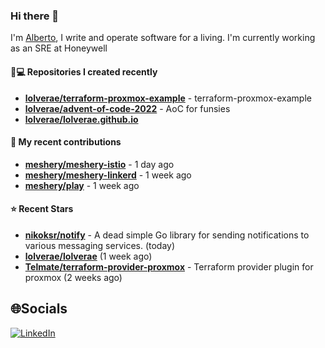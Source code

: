 ### Hi there 👋

I'm [Alberto](https://albertolvera.com), I write and operate software for a living. I'm currently working as an SRE at Honeywell

#### 👨💻 Repositories I created recently
- **[lolverae/terraform-proxmox-example](https://github.com/lolverae/terraform-proxmox-example)** - terraform-proxmox-example
- **[lolverae/advent-of-code-2022](https://github.com/lolverae/advent-of-code-2022)** - AoC for funsies
- **[lolverae/lolverae.github.io](https://github.com/lolverae/lolverae.github.io)**

#### 🚀 My recent contributions
- **[meshery/meshery-istio](https://github.com/meshery/meshery-istio)** - 1 day ago
- **[meshery/meshery-linkerd](https://github.com/meshery/meshery-linkerd)** - 1 week ago
- **[meshery/play](https://github.com/meshery/play)** - 1 week ago

#### ⭐ Recent Stars
- **[nikoksr/notify](https://github.com/nikoksr/notify)** - A dead simple Go library for sending notifications to various messaging services. (today)
- **[lolverae/lolverae](https://github.com/lolverae/lolverae)** (1 week ago)
- **[Telmate/terraform-provider-proxmox](https://github.com/Telmate/terraform-provider-proxmox)** - Terraform provider plugin for proxmox (2 weeks ago)

## 🌐Socials
[![LinkedIn](https://img.shields.io/badge/LinkedIn-%230077B5.svg?logo=linkedin&logoColor=white)](https://www.linkedin.com/in/luis-alberto-olvera/)
